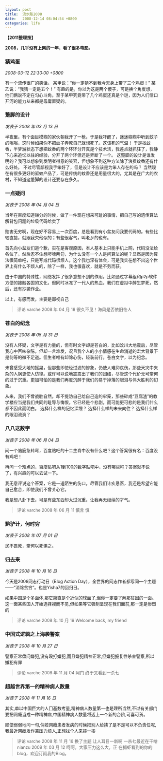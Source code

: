 ```yaml
---
layout: post
title:  流水账2008
date:   2008-12-14 08:04:54 +0800
categories: life
---
```

**【2011整理按】**

**2008，几乎没有上网的一年，看了很多电影。**
### 猜鸡蛋
*2008-03-12 22:30:00 +0800*

有一个流传很广的笑话。  某甲说：“你一定猜不到我今天身上带了三个鸡蛋！” 某乙说：“我猜一定是五个！” 有趣的是，你以为这是两个傻子，可是换个角度想，他们俩说不定在勾心斗角，至于某甲究竟带了几个鸡蛋还真是个谜，因为人们信口开河的能力从来都是毋庸置疑的。

### 蹩脚的设计
*发表于 2008 年 03 月 13 日*

半夜里，有个面目模糊的家伙朝我开了一枪，于是我吓醒了，迷迷糊糊中听到蚊子的嗡嗡，这时候如果你不把蚊子弄死自己就想死了。这该死的气温！ 于是找蚊香，半梦游状态下想把蚊香的两个环环分开真是个技术活，我差点就抓狂了，我静下心来追忆以往的经验，分开了两个环但还是弄断了一个。 这蹩脚的设计是谁发明的？我可以想象到发明者得意的笑容，但想象不到这种方法除了浪费蚊香还有什么好处。 不过尽管鄙视我手笨好了，但是设计不应该是为笨人存在的吗？ 当然现在有很多更好的驱蚊产品了，可是传统的蚊香还是用量很大的，尤其是在广大的农村，不知道这蹩脚的设计还要存在多久。



### 一点疑问
*发表于 2008 年 04 月 04 日*

当年在百度知道赚分的时候，做了一件现在想来可耻的事情，把自己写的遗传算法解背包问题的垃圾代码给卖了

贻害无穷啊，现在好不容易上一次百度，总是看到有小盆友问我要代码的。有些比较直接，就跟我欠他似的；有些很客气，叫老乡的也有。

首先向小盆友们道个歉，实在是客观原因，本人基本上只能手机上网，代码没法给各位了。然后忍不住想啰嗦两句，为什么没有一个人是问算法的呢？显然是因为算法很简单吧，只是写成代码很烦人，这个我也深有体会，可是我实在想不出这个世界上有什么不烦人的，除了一样，我也很喜欢，就是不劳而获。

由于中国的特殊性，网络发挥了很多意想不到的作用，比如通过字幕组和p2p软件方便的接触各国的文化，但同时冰冻了一代人的热血，我们在虚拟中醉生梦死，然后，还有抄袭作业。

以上，有感而发，主要是鄙视自己

> 评论
> varche
> 2008 年 04 月 18
> 很久不见！海风是否依旧怡人

### 苍白的纪念
*发表于 2008 年 05 月 31 日*

没有人怀疑，文字是有力量的，但有时文字却是苍白的，比如汶川大地震后，尽管我心中百味杂陈，但却一言难发，况且我个人的小小情感在生命消逝的宏大背景下是何等的微不足道。但生者唯有卸除心伤，轻装前行。苍白文字，以为纪念。

未曾感受大地的摇晃，但那些即使经过滤的惨象，仍使人难抑哀伤，那些天灾中夹杂的人祸更使人彷徨。或许可以说地震震出了我们的团结，尽管这个代价无可奈何的过于沉重。更加可怕的是我们再度沉醉于我们的易于掉落的眼泪与伟大胜利的幻象。

从来，我们不曾战胜自然，却不提防自己给自己造的牢笼，那些碎成“豆腐渣”的教学楼应当是我们共同的耻辱与悔恨，它已经是个悲剧，而可能更可悲的是我们什么都不因此而明白。 选择什么样的记忆深埋？ 选择什么样的未来向往？ 选择什么样的眼泪流淌？

### 八八这数字

*发表于 2008 年 06 月 04 日*

问一个脑筋急转弯，百度贴吧的十二生肖中没有什么吧？这个答案很有名：百度没有鸡吧！

再问一个难点的，百度贴吧从1到100的数字贴吧中，没有哪些吧？答案就不说了，有兴趣的可以去试一下。

我无意评说这个答案，它是一道陌生的伤口，尽管我们讳疾忌医，我还是希望它能自己愈合，即使我们不曾关心它。

我是想八卦下去，可是有些东西却太过沉重，让我再无继续的才气。

> 评论
> varche
> 2008 年 06 月 11
> 慎言 慎

### 黔驴计，何时穷
*发表于 2008 年 07 月 01 日*

民不畏死，奈何以死惧之。

### 归去来

*发表于 2008 年 10 月 16 日*

今天是2008网志行动日（Blog Action Day），全世界的网志作者都写同一个主题——“消除贫穷”。也是Yisha7的回归日。

如果中国是个多面体,那它简直是个近似的球面了,但你一定要了解那贫困的一面。这一面某些国人开始选择视而不见,但如果等它强制呈现在我们面前,那一定是惨烈的

> 评论
> varche
> 2008 年 10 月 19
> Welcome back, my friend

### 中国式逻辑之上海袭警案

*发表于 2008 年 10 月 27 日*

警察正常盘问嫌犯,没有殴打嫌犯,而且嫌犯精神正常,但嫌犯报复性杀害警察,所以嫌犯有罪

> 评论
> varche
> 2008 年 11 月 04
> 阿门 终于又看到一杀七

### 超越世界第一的精神病人数量

*发表于 2008 年 11 月 16 日*

其实,单以中国巨大的人囗基数考量,精神病人数量第一也是理所当然,不过有关部门要把网瘾当成一种精神病,中国精神病人数量将迈上一个新的台阶,可喜可贺。

顺便弱弱地问一句,倘若网瘾患者发病的时候把别人给揍了是不是可以不负责任呢,我最近网瘾发作兼压力烦人,正想找个人来揍一揍

> 评论
> varche
> 2008 年 11 月 16
> 换了主题 让人耳目一新啊 一杀七最近在干啥
> nianzu
> 2009 年 03 月 12
> 呵呵，大家压力这么大，正
> 在抓虾看到的你的blog，欢迎订阅我的Blog。
